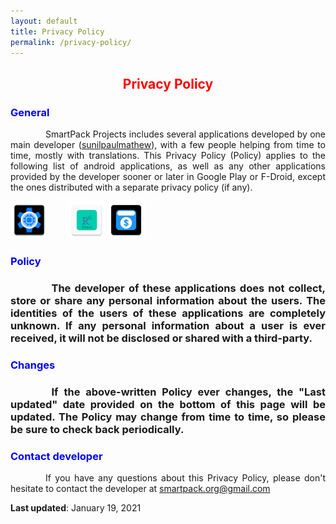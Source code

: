 ```yaml
---
layout: default
title: Privacy Policy
permalink: /privacy-policy/
---
```


<style>
    tab1 { padding-left: 4em; }
</style>

<h2 style="color: red; text-align: center">Privacy Policy</h2>

<h3 style="color: blue">General</h3>

<p style="text-align: justify;"><tab1>SmartPack Projects includes several applications developed by one main developer (<a href="https://play.google.com/store/apps/dev?id=5836199813143882901" target="_blank">sunilpaulmathew</a>), with a few people helping from time to time, mostly with translations. This Privacy Policy (Policy) applies to the following list of android applications, as well as any other applications provided by the developer sooner or later in Google Play or F-Droid, except the ones distributed with a separate privacy policy (if any).</tab1></p>

<p><a href="https://play.google.com/store/apps/details?id=com.smartpack.kernelmanager.release" target="_blank"><img src="https://github.com/SmartPack/SmartPack-Kernel-Manager/blob/master/app/src/main/ic_launcher-web.png?raw=true" alt="" height="60" /></a> <a href="https://play.google.com/store/apps/details?id=com.smartpack.scriptmanager" target="_blank"><img src="https://github.com/SmartPack/ScriptManager/blob/master/app/src/main/ic_launcher-web.png?raw=true" alt="" height="60" /></a> <a href="https://play.google.com/store/apps/details?id=com.smartpack.packagemanager" target="_blank"><img src="https://github.com/SmartPack/PackageManager/blob/master/app/src/main/ic_launcher-web.png?raw=true" alt="" height="60" /></a> <a href="https://play.google.com/store/apps/details?id=com.smartpack.smartflasher" target="_blank"><img src="https://github.com/SmartPack/SmartFlasher/blob/master/app/src/main/res/mipmap-xxxhdpi/ic_launcher.png?raw=true" alt="" height="60" /></a> <a href="https://play.google.com/store/apps/details?id=com.smartpack.kernelprofiler" target="_blank"><img src="https://github.com/SmartPack/KernelProfiler/blob/master/app/src/main/res/mipmap-xxxhdpi/ic_launcher.png?raw=true" alt="" height="60" /></a> <a href="https://play.google.com/store/apps/details?id=com.smartpack.busyboxinstaller" target="_blank"><img src="https://github.com/SmartPack/BusyBox-Installer/blob/master/app/src/main/res/mipmap-xxxhdpi/ic_launcher.png?raw=true" alt="" height="60" /></a> <a href="https://play.google.com/store/apps/details?id=com.sunilpaulmathew.snotz" target="_blank"><img src="https://github.com/sunilpaulmathew/sNotz/blob/master/app/src/main/ic_launcher-playstore.png?raw=true" alt="" height="60" /></a> <a href="https://play.google.com/store/apps/details?id=com.sunilpaulmathew.translator" target="_blank"><img src="https://github.com/sunilpaulmathew/Translator/blob/master/app/src/main/res/mipmap-xxxhdpi/ic_launcher.png?raw=true" alt="" height="60" /></a> <a href="https://play.google.com/store/apps/details?id=com.sunilpaulmathew.researchgateclient" target="_blank"><img src="https://github.com/sunilpaulmathew/RG-Client/blob/master/app/src/main/res/mipmap-xxxhdpi/ic_launcher.png?raw=true" alt="" height="60" /></a> <a href="https://play.google.com/store/apps/details?id=com.smartpack.donate" target="_blank"><img src="https://github.com/SmartPack/SmartPack.github.io/blob/master/asset/pic009.png?raw=true" alt="" height="60" /></a> <a href="https://f-droid.org/packages/com.sunilpaulmathew.debloater" target="_blank"><img src="https://github.com/sunilpaulmathew/De-Bloater/blob/master/app/src/main/res/mipmap-xxxhdpi/ic_launcher.png?raw=true" alt="" height="60" /></a></p>

<h3 style="color: blue">Policy<h3>

<p style="text-align: justify;"><tab1>The developer of these applications does not collect, store or share any personal information about the users. The identities of the users of these applications are completely unknown. If any personal information about a user is ever received, it will not be disclosed or shared with a third-party.</tab1></p>

<h3 style="color: blue">Changes<h3>

<p style="text-align: justify;"><tab1>If the above-written Policy ever changes, the "Last updated" date provided on the bottom of this page will be updated. The Policy may change from time to time, so please be sure to check back periodically.</tab1></p>

<h3 style="color: blue">Contact developer</h3>

<p style="text-align: justify;"><tab1>If you have any questions about this Privacy Policy, please don't hesitate to contact the developer at <a href="mailto:smartpack.org@gmail.com">smartpack.org@gmail.com</a></tab1></p>

<p><strong>Last updated</strong>: January 19, 2021</p>
